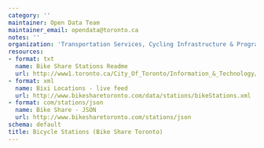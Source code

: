 ```yaml
---
category: ''
maintainer: Open Data Team
maintainer_email: opendata@toronto.ca
notes: ''
organization: 'Transportation Services, Cycling Infrastructure & Programs '
resources:
- format: txt
  name: Bike Share Stations Readme
  url: http://www1.toronto.ca/City_Of_Toronto/Information_&_Technology/Open_Data/Data_Sets/Assets/Files/bicycle_stations_bixi_readme.txt
- format: xml
  name: Bixi Locations - live feed
  url: http://www.bikesharetoronto.com/data/stations/bikeStations.xml
- format: com/stations/json
  name: Bike Share - JSON
  url: http://www.bikesharetoronto.com/stations/json
schema: default
title: Bicycle Stations (Bike Share Toronto)
---
```

